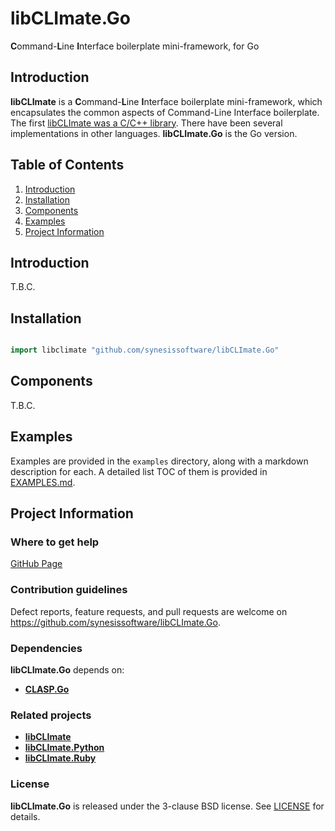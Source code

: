 # libCLImate.Go
**C**ommand-**L**ine **I**nterface boilerplate mini-framework, for Go

## Introduction

**libCLImate** is a **C**ommand-**L**ine **I**nterface boilerplate
mini-framework, which encapsulates the common aspects of Command-Line
Interface boilerplate. The first
[libCLImate was a C/C++ library](https://github.com/synesissoftware/libCLImate/).
There have been several implementations in other languages. **libCLImate.Go** is the
Go version.

## Table of Contents

1. [Introduction](#introduction)
2. [Installation](#installation)
3. [Components](#components)
4. [Examples](#examples)
5. [Project Information](#project-information)

## Introduction

T.B.C.

## Installation

```Go

import libclimate "github.com/synesissoftware/libCLImate.Go"
```

## Components

T.B.C.

## Examples

Examples are provided in the ```examples``` directory, along with a markdown description for each. A detailed list TOC of them is provided in [EXAMPLES.md](./EXAMPLES.md).

## Project Information

### Where to get help

[GitHub Page](https://github.com/synesissoftware/libCLImate.Go "GitHub Page")

### Contribution guidelines

Defect reports, feature requests, and pull requests are welcome on https://github.com/synesissoftware/libCLImate.Go.

### Dependencies

**libCLImate.Go** depends on:

* [**CLASP.Go**](https://github.com/synesissoftware/CLASP.Go/)

### Related projects

* [**libCLImate**](https://github.com/synesissoftware/libCLImate/)
* [**libCLImate.Python**](https://github.com/synesissoftware/libCLImate.Python/)
* [**libCLImate.Ruby**](https://github.com/synesissoftware/libCLImate.Ruby/)

### License

**libCLImate.Go** is released under the 3-clause BSD license. See [LICENSE](./LICENSE) for details.
